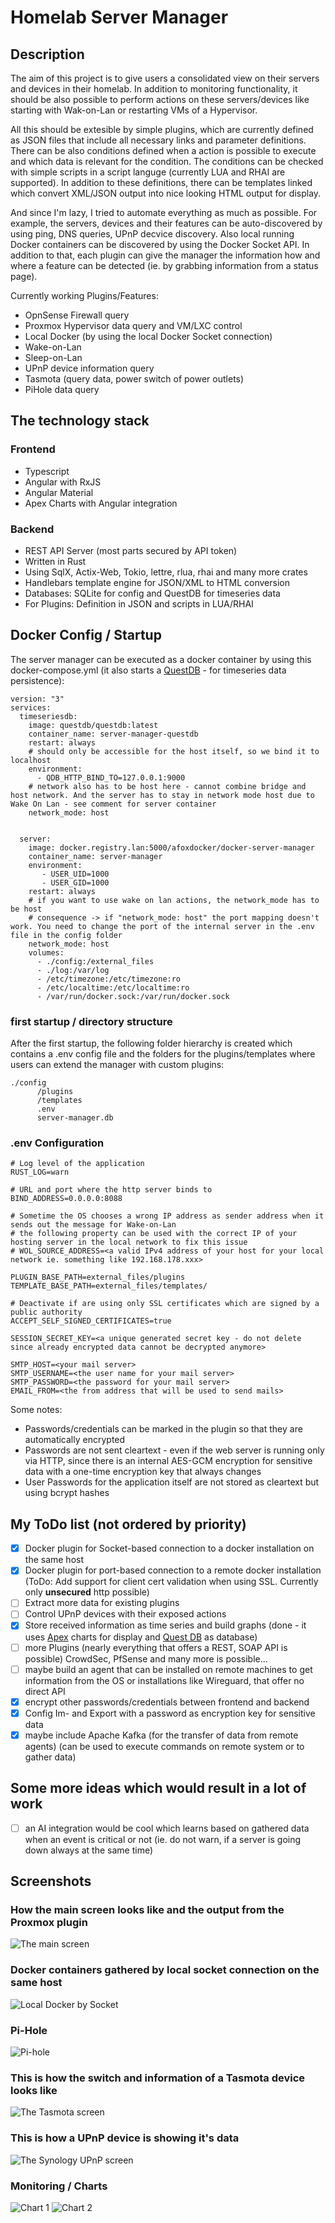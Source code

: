 # Homelab Server Manager

## Description

The aim of this project is to give users a consolidated view on their servers and devices in their homelab.
In addition to monitoring functionality, it should be also possible to perform actions on these servers/devices like starting with Wak-on-Lan or restarting VMs of a Hypervisor.

All this should be extesible by simple plugins, which are currently defined as JSON files that include all necessary links and parameter definitions.
There can be also conditions defined when a action is possible to execute and which data is relevant for the condition. The conditions can be checked with simple scripts in a script languge (currently LUA and RHAI are supported).
In addition to these definitions, there can be templates linked which convert XML/JSON output into nice looking HTML output for display.

And since I'm lazy, I tried to automate everything as much as possible. For example, the servers, devices and their features can be auto-discovered by using ping, DNS queries, UPnP decvice discovery. Also local running Docker containers can be discovered by using the Docker Socket API.
In addition to that, each plugin can give the manager the information how and where a feature can be detected (ie. by grabbing information from a status page).

Currently working Plugins/Features:

- OpnSense Firewall query
- Proxmox Hypervisor data query and VM/LXC control
- Local Docker (by using the local Docker Socket connection)
- Wake-on-Lan
- Sleep-on-Lan
- UPnP device information query
- Tasmota (query data, power switch of power outlets)
- PiHole data query

## The technology stack

### Frontend

- Typescript
- Angular with RxJS
- Angular Material
- Apex Charts with Angular integration

### Backend

- REST API Server (most parts secured by API token)
- Written in Rust
- Using SqlX, Actix-Web, Tokio, lettre, rlua, rhai and many more crates
- Handlebars template engine for JSON/XML to HTML conversion
- Databases: SQLite for config and QuestDB for timeseries data
- For Plugins: Definition in JSON and scripts in LUA/RHAI
  
## Docker Config / Startup

The server manager can be executed as a docker container by using this docker-compose.yml (it also starts a [QuestDB](https://questdb.io) - for timeseries data persistence):

    version: "3"
    services:
      timeseriesdb:
        image: questdb/questdb:latest
        container_name: server-manager-questdb
        restart: always
        # should only be accessible for the host itself, so we bind it to localhost
        environment:
          - QDB_HTTP_BIND_TO=127.0.0.1:9000
        # network also has to be host here - cannot combine bridge and host network. And the server has to stay in network mode host due to Wake On Lan - see comment for server container
        network_mode: host       
        
        
      server:
        image: docker.registry.lan:5000/afoxdocker/docker-server-manager
        container_name: server-manager
        environment:
           - USER_UID=1000
           - USER_GID=1000
        restart: always
        # if you want to use wake on lan actions, the network_mode has to be host
        # consequence -> if "network_mode: host" the port mapping doesn't work. You need to change the port of the internal server in the .env file in the config folder
        network_mode: host
        volumes:
          - ./config:/external_files
          - ./log:/var/log
          - /etc/timezone:/etc/timezone:ro
          - /etc/localtime:/etc/localtime:ro
          - /var/run/docker.sock:/var/run/docker.sock

### first startup / directory structure

After the first startup, the following folder hierarchy is created which contains a .env config file and the folders for the plugins/templates where users can extend the manager with custom plugins:

    ./config
          /plugins
          /templates
          .env
          server-manager.db

### .env Configuration

    # Log level of the application
    RUST_LOG=warn

    # URL and port where the http server binds to
    BIND_ADDRESS=0.0.0.0:8088

    # Sometime the OS chooses a wrong IP address as sender address when it sends out the message for Wake-on-Lan
    # the following property can be used with the correct IP of your hosting server in the local network to fix this issue
    # WOL_SOURCE_ADDRESS=<a valid IPv4 address of your host for your local network ie. something like 192.168.178.xxx>
    
    PLUGIN_BASE_PATH=external_files/plugins
    TEMPLATE_BASE_PATH=external_files/templates/

    # Deactivate if are using only SSL certificates which are signed by a public authority
    ACCEPT_SELF_SIGNED_CERTIFICATES=true

    SESSION_SECRET_KEY=<a unique generated secret key - do not delete since already encrypted data cannot be decrypted anymore>

    SMTP_HOST=<your mail server>
    SMTP_USERNAME=<the user name for your mail server>
    SMTP_PASSWORD=<the password for your mail server>
    EMAIL_FROM=<the from address that will be used to send mails>

Some notes:

- Passwords/credentials can be marked in the plugin so that they are automatically encrypted
- Passwords are not sent cleartext - even if the web server is running only via HTTP, since there is an internal AES-GCM encryption for sensitive data with a one-time encryption key that always changes
- User Passwords for the application itself are not stored as cleartext but using bcrypt hashes

## My ToDo list (not ordered by priority)

- [x] Docker plugin for Socket-based connection to a docker installation on the same host
- [x] Docker plugin for port-based connection to a remote docker installation (ToDo: Add support for client cert validation when using SSL. Currently only **unsecured** http possible)
- [ ] Extract more data for existing plugins
- [ ] Control UPnP devices with their exposed actions
- [x] Store received information as time series and build graphs (done - it uses [Apex](https://apexcharts.com/) charts for display and [Quest DB](https://questdb.io/) as database)
- [ ] more Plugins (nearly everything that offers a REST, SOAP API is possible) CrowdSec, PfSense and many more is possible...
- [ ] maybe build an agent that can be installed on remote machines to get information from the OS or installations like Wireguard, that offer no direct API
- [x] encrypt other passwords/credentials between frontend and backend
- [x] Config Im- and Export with a password as encryption key for sensitive data
- [x] maybe include Apache Kafka (for the transfer of data from remote agents) (can be used to execute commands on remote system or to gather data)

## Some more ideas which would result in a lot of work
- [ ] an AI integration would be cool which learns based on gathered data when an event is critical or not (ie. do not warn, if a server is going down always at the same time)

## Screenshots

### How the main screen looks like and the output from the Proxmox plugin

![The main screen](main_screen.png)


### Docker containers gathered by local socket connection on the same host

![Local Docker by Socket](docker_local_socket.png)

### Pi-Hole
![Pi-hole](pihole.png)

### This is how the switch and information of a Tasmota device looks like

![The Tasmota screen](tasmota_switch.png)

### This is how a UPnP device is showing it's data

![The Synology UPnP screen](synology_upnp.png)

### Monitoring / Charts

![Chart 1](monitoring_charts_1.png)
![Chart 2](monitoring_charts_2.png)
